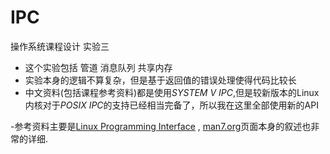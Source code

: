 # IPC
操作系统课程设计 实验三 

- 这个实验包括 管道 消息队列 共享内存 
- 实验本身的逻辑不算复杂，但是基于返回值的错误处理使得代码比较长
- 中文资料(包括课程参考资料)都是使用*SYSTEM V IPC*,但是较新版本的Linux内核对于*POSIX IPC*的支持已经相当完备了，所以我在这里全部使用新的API

-参考资料主要是[Linux Programming Interface](http://man7.org/tlpi/index.html) , [man7.org](man7.org)页面本身的叙述也非常的详细.

